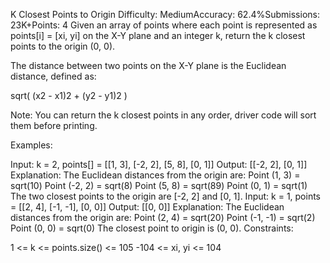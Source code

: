 K Closest Points to Origin
Difficulty: MediumAccuracy: 62.4%Submissions: 23K+Points: 4
Given an array of points where each point is represented as points[i] = [xi, yi] on the X-Y plane and an integer k, return the k closest points to the origin (0, 0).

The distance between two points on the X-Y plane is the Euclidean distance, defined as: 

sqrt( (x2 - x1)2 + (y2 - y1)2 )

Note: You can return the k closest points in any order, driver code will sort them before printing.

Examples:

Input: k = 2, points[] = [[1, 3], [-2, 2], [5, 8], [0, 1]]
Output: [[-2, 2], [0, 1]]
Explanation: The Euclidean distances from the origin are:
Point (1, 3) = sqrt(10)
Point (-2, 2) = sqrt(8)
Point (5, 8) = sqrt(89)
Point (0, 1) = sqrt(1)
The two closest points to the origin are [-2, 2] and [0, 1].
Input: k = 1, points = [[2, 4], [-1, -1], [0, 0]]
Output: [[0, 0]]
Explanation: The Euclidean distances from the origin are:
Point (2, 4) = sqrt(20)
Point (-1, -1) = sqrt(2)
Point (0, 0) = sqrt(0)
The closest point to origin is (0, 0).
Constraints:

1 <= k <= points.size() <= 105
-104 <= xi, yi <= 104
